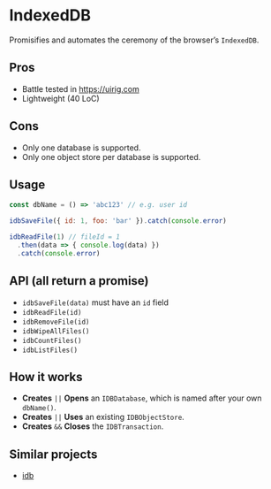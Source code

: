 # IndexedDB

Promisifies and automates the ceremony of the browser’s `IndexedDB`.

## Pros
- Battle tested in https://uirig.com
- Lightweight (40 LoC)

## Cons
- Only one database is supported.
- Only one object store per database is supported.

## Usage
```js
const dbName = () => 'abc123' // e.g. user id

idbSaveFile({ id: 1, foo: 'bar' }).catch(console.error)

idbReadFile(1) // fileId = 1
  .then(data => { console.log(data) })
  .catch(console.error)
```

## API (all return a promise)
- `idbSaveFile(data)` must have an `id` field
- `idbReadFile(id)`
- `idbRemoveFile(id)`
- `idbWipeAllFiles()`
- `idbCountFiles()`
- `idbListFiles()`


## How it works
- **Creates** `||` **Opens** an `IDBDatabase`, which is named after your own `dbName()`.
- **Creates** `||` **Uses** an existing `IDBObjectStore`.
- **Creates** `&&` **Closes** the `IDBTransaction`.

## Similar projects
- [idb](https://github.com/jakearchibald/idb)

